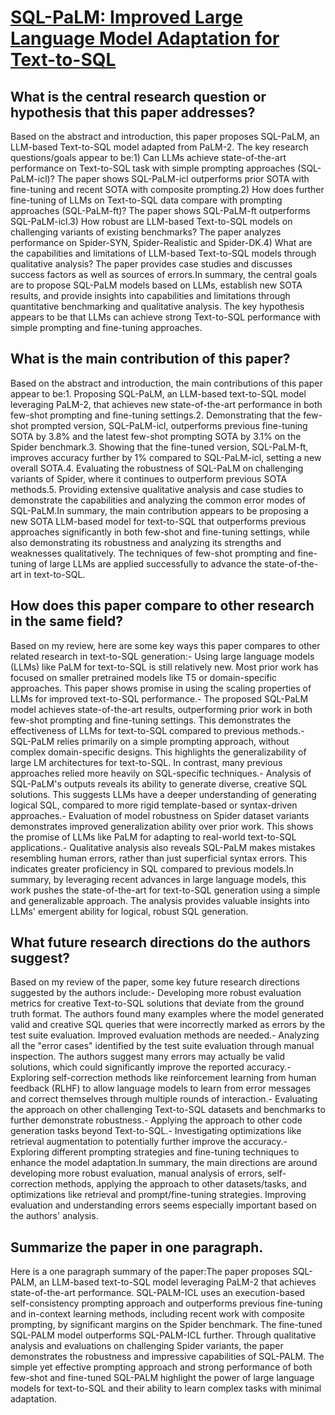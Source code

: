 # [SQL-PaLM: Improved Large Language Model Adaptation for Text-to-SQL](https://arxiv.org/abs/2306.00739)

## What is the central research question or hypothesis that this paper addresses?

Based on the abstract and introduction, this paper proposes SQL-PaLM, an LLM-based Text-to-SQL model adapted from PaLM-2. The key research questions/goals appear to be:1) Can LLMs achieve state-of-the-art performance on Text-to-SQL task with simple prompting approaches (SQL-PaLM-icl)? The paper shows SQL-PaLM-icl outperforms prior SOTA with fine-tuning and recent SOTA with composite prompting.2) How does further fine-tuning of LLMs on Text-to-SQL data compare with prompting approaches (SQL-PaLM-ft)? The paper shows SQL-PaLM-ft outperforms SQL-PaLM-icl.3) How robust are LLM-based Text-to-SQL models on challenging variants of existing benchmarks? The paper analyzes performance on Spider-SYN, Spider-Realistic and Spider-DK.4) What are the capabilities and limitations of LLM-based Text-to-SQL models through qualitative analysis? The paper provides case studies and discusses success factors as well as sources of errors.In summary, the central goals are to propose SQL-PaLM models based on LLMs, establish new SOTA results, and provide insights into capabilities and limitations through quantitative benchmarking and qualitative analysis. The key hypothesis appears to be that LLMs can achieve strong Text-to-SQL performance with simple prompting and fine-tuning approaches.


## What is the main contribution of this paper?

Based on the abstract and introduction, the main contributions of this paper appear to be:1. Proposing SQL-PaLM, an LLM-based text-to-SQL model leveraging PaLM-2, that achieves new state-of-the-art performance in both few-shot prompting and fine-tuning settings.2. Demonstrating that the few-shot prompted version, SQL-PaLM-icl, outperforms previous fine-tuning SOTA by 3.8% and the latest few-shot prompting SOTA by 3.1% on the Spider benchmark.3. Showing that the fine-tuned version, SQL-PaLM-ft, improves accuracy further by 1% compared to SQL-PaLM-icl, setting a new overall SOTA.4. Evaluating the robustness of SQL-PaLM on challenging variants of Spider, where it continues to outperform previous SOTA methods.5. Providing extensive qualitative analysis and case studies to demonstrate the capabilities and analyzing the common error modes of SQL-PaLM.In summary, the main contribution appears to be proposing a new SOTA LLM-based model for text-to-SQL that outperforms previous approaches significantly in both few-shot and fine-tuning settings, while also demonstrating its robustness and analyzing its strengths and weaknesses qualitatively. The techniques of few-shot prompting and fine-tuning of large LLMs are applied successfully to advance the state-of-the-art in text-to-SQL.


## How does this paper compare to other research in the same field?

Based on my review, here are some key ways this paper compares to other related research in text-to-SQL generation:- Using large language models (LLMs) like PaLM for text-to-SQL is still relatively new. Most prior work has focused on smaller pretrained models like T5 or domain-specific approaches. This paper shows promise in using the scaling properties of LLMs for improved text-to-SQL performance.- The proposed SQL-PaLM model achieves state-of-the-art results, outperforming prior work in both few-shot prompting and fine-tuning settings. This demonstrates the effectiveness of LLMs for text-to-SQL compared to previous methods.- SQL-PaLM relies primarily on a simple prompting approach, without complex domain-specific designs. This highlights the generalizability of large LM architectures for text-to-SQL. In contrast, many previous approaches relied more heavily on SQL-specific techniques.- Analysis of SQL-PaLM's outputs reveals its ability to generate diverse, creative SQL solutions. This suggests LLMs have a deeper understanding of generating logical SQL, compared to more rigid template-based or syntax-driven approaches.- Evaluation of model robustness on Spider dataset variants demonstrates improved generalization ability over prior work. This shows the promise of LLMs like PaLM for adapting to real-world text-to-SQL applications.- Qualitative analysis also reveals SQL-PaLM makes mistakes resembling human errors, rather than just superficial syntax errors. This indicates greater proficiency in SQL compared to previous models.In summary, by leveraging recent advances in large language models, this work pushes the state-of-the-art for text-to-SQL generation using a simple and generalizable approach. The analysis provides valuable insights into LLMs' emergent ability for logical, robust SQL generation.


## What future research directions do the authors suggest?

Based on my review of the paper, some key future research directions suggested by the authors include:- Developing more robust evaluation metrics for creative Text-to-SQL solutions that deviate from the ground truth format. The authors found many examples where the model generated valid and creative SQL queries that were incorrectly marked as errors by the test suite evaluation. Improved evaluation methods are needed.- Analyzing all the "error cases" identified by the test suite evaluation through manual inspection. The authors suggest many errors may actually be valid solutions, which could significantly improve the reported accuracy.- Exploring self-correction methods like reinforcement learning from human feedback (RLHF) to allow language models to learn from error messages and correct themselves through multiple rounds of interaction.- Evaluating the approach on other challenging Text-to-SQL datasets and benchmarks to further demonstrate robustness.- Applying the approach to other code generation tasks beyond Text-to-SQL.- Investigating optimizations like retrieval augmentation to potentially further improve the accuracy.- Exploring different prompting strategies and fine-tuning techniques to enhance the model adaptation.In summary, the main directions are around developing more robust evaluation, manual analysis of errors, self-correction methods, applying the approach to other datasets/tasks, and optimizations like retrieval and prompt/fine-tuning strategies. Improving evaluation and understanding errors seems especially important based on the authors' analysis.


## Summarize the paper in one paragraph.

Here is a one paragraph summary of the paper:The paper proposes SQL-PALM, an LLM-based text-to-SQL model leveraging PaLM-2 that achieves state-of-the-art performance. SQL-PALM-ICL uses an execution-based self-consistency prompting approach and outperforms previous fine-tuning and in-context learning methods, including recent work with composite prompting, by significant margins on the Spider benchmark. The fine-tuned SQL-PALM model outperforms SQL-PALM-ICL further. Through qualitative analysis and evaluations on challenging Spider variants, the paper demonstrates the robustness and impressive capabilities of SQL-PALM. The simple yet effective prompting approach and strong performance of both few-shot and fine-tuned SQL-PALM highlight the power of large language models for text-to-SQL and their ability to learn complex tasks with minimal adaptation.

